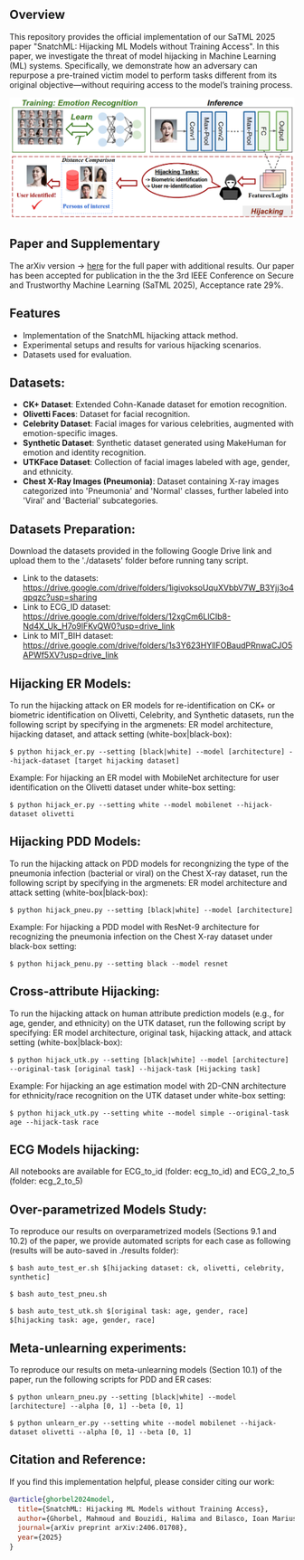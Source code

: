 ## Overview
This repository provides the official implementation of our SaTML 2025 paper "SnatchML: Hijacking ML Models without Training Access". In this paper, we investigate the threat of model hijacking in Machine Learning (ML) systems. Specifically, we demonstrate how an adversary can repurpose a pre-trained victim model to perform tasks different from its original objective—without requiring access to the model’s training process.

![framework](figures/snatch.png)

## Paper and Supplementary

The arXiv version -> [here](https://arxiv.org/abs/2406.01708) for the full paper with additional results. Our paper has been accepted for publication in the the 3rd IEEE Conference on Secure and Trustworthy Machine Learning (SaTML 2025), Acceptance rate 29%.

## Features
- Implementation of the SnatchML hijacking attack method.
- Experimental setups and results for various hijacking scenarios.
- Datasets used for evaluation.

## Datasets:
- **CK+ Dataset**: Extended Cohn-Kanade dataset for emotion recognition.
- **Olivetti Faces**: Dataset for facial recognition.
- **Celebrity Dataset**: Facial images for various celebrities, augmented with emotion-specific images.
- **Synthetic Dataset**: Synthetic dataset generated using MakeHuman for emotion and identity recognition.
- **UTKFace Dataset**: Collection of facial images labeled with age, gender, and ethnicity.
- **Chest X-Ray Images (Pneumonia)**: Dataset containing X-ray images categorized into 'Pneumonia' and 'Normal' classes, further labeled into 'Viral' and 'Bacterial' subcategories.

## Datasets Preparation:
Download the datasets provided in the following Google Drive link and upload them to the './datasets' folder before running tany script.
- Link to the datasets: https://drive.google.com/drive/folders/1igivoksoUquXVbbV7W_B3Yjj3o4qpqzc?usp=sharing
- Link to ECG_ID dataset: https://drive.google.com/drive/folders/12xgCm6LlCIb8-Nd4X_Uk_H7o9lFKvQW0?usp=drive_link
- Link to MIT_BIH dataset: https://drive.google.com/drive/folders/1s3Y623HYllFOBaudPRnwaCJO5APWf5XV?usp=drive_link

## Hijacking ER Models:
To run the hijacking attack on ER models for re-identification on CK+ or biometric identification on Olivetti, Celebrity, and Synthetic datasets, run the following script by specifying in the argmenets: ER model architecture, hijacking dataset, and attack setting (white-box|black-box):
```shell
$ python hijack_er.py --setting [black|white] --model [architecture] --hijack-dataset [target hijacking dataset]
```

Example: For hijacking an ER model with MobileNet architecture for user identification on the Olivetti dataset under white-box setting:
```shell
$ python hijack_er.py --setting white --model mobilenet --hijack-dataset olivetti
```

## Hijacking PDD Models:
To run the hijacking attack on PDD models for recongnizing the type of the pneumonia infection (bacterial or viral) on the Chest X-ray dataset, run the following script by specifying in the argmenets: ER model architecture and attack setting (white-box|black-box):
```shell
$ python hijack_pneu.py --setting [black|white] --model [architecture]
```

Example: For hijacking a PDD model with ResNet-9 architecture for recognizing the pneumonia infection on the Chest X-ray dataset under black-box setting:
```shell
$ python hijack_penu.py --setting black --model resnet
```

## Cross-attribute Hijacking:
To run the hijacking attack on human attribute prediction models (e.g., for age, gender, and ethnicity) on the UTK dataset, run the following script by specifying: ER model architecture, original task, hijacking attack, and attack setting (white-box|black-box):
```shell
$ python hijack_utk.py --setting [black|white] --model [architecture] --original-task [original task] --hijack-task [Hijacking task]
```

Example: For hijacking an age estimation model with 2D-CNN architecture for ethnicity/race recognition on the UTK dataset under white-box setting:
```shell
$ python hijack_utk.py --setting white --model simple --original-task age --hijack-task race
```

## ECG Models hijacking:
All notebooks are available for ECG_to_id (folder: ecg_to_id) and ECG_2_to_5 (folder: ecg_2_to_5)

## Over-parametrized Models Study:
To reproduce our results on overparametrized models (Sections 9.1 and 10.2) of the paper, we provide automated scripts for each case as following (results will be auto-saved in ./results folder):
```shell
$ bash auto_test_er.sh $[hijacking dataset: ck, olivetti, celebrity, synthetic]
```

```shell
$ bash auto_test_pneu.sh
```

```shell
$ bash auto_test_utk.sh $[original task: age, gender, race] $[hijacking task: age, gender, race]
```

## Meta-unlearning experiments:
To reproduce our results on meta-unlearning models (Section 10.1) of the paper, run the following scripts for PDD and ER cases:
```shell
$ python unlearn_pneu.py --setting [black|white] --model [architecture] --alpha [0, 1] --beta [0, 1]
```

```shell
$ python unlearn_er.py --setting white --model mobilenet --hijack-dataset olivetti --alpha [0, 1] --beta [0, 1]
```

## Citation and Reference:
If you find this implementation helpful, please consider citing our work:

```BibTex
@article{ghorbel2024model,
  title={SnatchML: Hijacking ML Models without Training Access},
  author={Ghorbel, Mahmoud and Bouzidi, Halima and Bilasco, Ioan Marius and Alouani, Ihsen},
  journal={arXiv preprint arXiv:2406.01708},
  year={2025}
}
